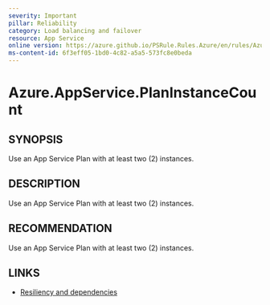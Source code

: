 ```yaml
---
severity: Important
pillar: Reliability
category: Load balancing and failover
resource: App Service
online version: https://azure.github.io/PSRule.Rules.Azure/en/rules/Azure.AppService.PlanInstanceCount/
ms-content-id: 6f3eff05-1bd0-4c82-a5a5-573fc8e0beda
---
```


# Azure.AppService.PlanInstanceCount

## SYNOPSIS

Use an App Service Plan with at least two (2) instances.

## DESCRIPTION

Use an App Service Plan with at least two (2) instances.

## RECOMMENDATION

Use an App Service Plan with at least two (2) instances.

## LINKS

- [Resiliency and dependencies](https://docs.microsoft.com/azure/architecture/framework/resiliency/design-resiliency)
